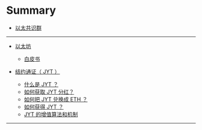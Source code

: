 # Summary

* [以太共识群](README.md)

------
* [以太坊]()
  - [白皮书](eth/eth1.md) 


* [结约通证（ JYT ）]()
  - [什么是 JYT ？](jyt/jyt10.md)
  - [如何获取 JYT 分红？](jyt/jyt20.md)
  - [如何把 JYT 兑换成 ETH ？](jyt/jyt30.md)
  - [如何获得 JYT ？](jyt/jyt40.md)
  - [JYT 的增值算法和机制](jyt/jyt50.md)

------

